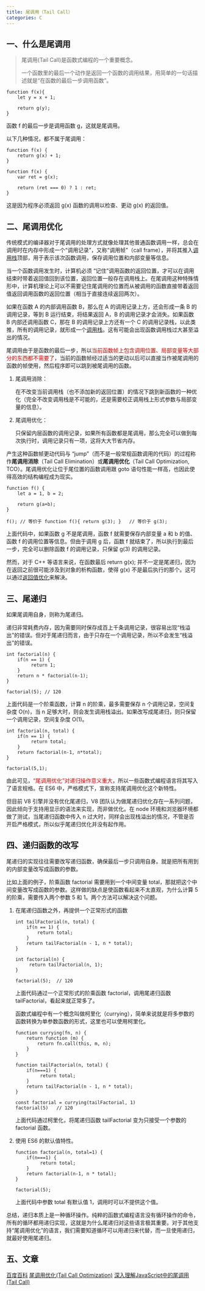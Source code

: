 ```yaml
---
title: 尾调用（Tail Call）
categories: C
---
```


## 一、什么是尾调用

> 尾调用(Tail Call)是函数式编程的一个重要概念。
> 
> 一个函数里的最后一个动作是返回一个函数的调用结果，用简单的一句话描述就是“在函数的最后一步调用函数”。

```
function f(x){
    let y = x + 1;

    return g(y);
}
```

函数 f 的最后一步是调用函数 g，这就是尾调用。

以下几种情况，都不属于尾调用：

```
function f(x) {    
    return g(x) + 1;
}

function f(x) {    
    var ret = g(x);

    return (ret === 0) ? 1 : ret;
}
```

这是因为程序必须返回 g(x) 函数的调用以检查、更动 g(x) 的返回值。

## 二、尾调用优化

传统模式的编译器对于尾调用的处理方式就像处理其他普通函数调用一样，总会在调用时在内存中形成一个“调用记录”，又称“调用帧”（call frame），并将其推入[调用栈](https://baike.baidu.com/item/%E8%B0%83%E7%94%A8%E6%A0%88)顶部，用于表示该次函数调用，保存调用位置和内部变量等信息。

当一个函数调用发生时，计算机必须 “记住”调用函数的返回位置，才可以在调用结束时带着返回值回到该位置，返回位置一般存在调用栈上。在尾调用这种特殊情形中，计算机理论上可以不需要记住尾调用的位置而从被调用的函数直接带着返回值返回调用函数的返回位置（相当于直接连续返回两次）。

如果在函数 A 的内部调用函数 B，那么在 A 的调用记录上方，还会形成一条 B 的调用记录，等到 B 运行结束，将结果返回 A，B 的调用记录才会消失。如果函数 B 内部还调用函数 C，那在 B 的调用记录上方还有一个 C 的调用记录栈，以此类推，所有的调用记录，就形成一个[调用栈](https://baike.baidu.com/item/%E8%B0%83%E7%94%A8%E6%A0%88)。这有可能会出现函数调用栈过大甚至溢出的情况。

尾调用由于是函数的最后一步，所以<font color=#cc0000>当前函数帧上包含调用位置、局部变量等大部分的东西都不需要了</font>，当前的函数帧经过适当的更动以后可以直接当作被尾调用的函数的帧使用，然后程序即可以跳到被尾调用的函数。

1. 尾调用消除：

	在不改变当前调用栈（也不添加新的返回位置）的情况下跳到新函数的一种优化（完全不改变调用栈是不可能的，还是需要校正调用栈上形式参数与局部变量的信息）。

2. 尾调用优化：

	只保留内层函数的调用记录，如果所有函数都是尾调用，那么完全可以做到每次执行时，调用记录只有一项，这将大大节省内存。

产生这种函数帧更动代码与 “jump”（而不是一般常规函数调用的代码）的过程称作**尾调用消除**（Tail Call Elimination）或**尾调用优化**（Tail Call Optimization, TCO）。尾调用优化让位于尾位置的函数调用跟 goto 语句性能一样高，也因此使得高效的结构编程成为现实。

```
function f() {
    let a = 1, b = 2;
   
    return g(a+b);
}

f(); // 等价于 function f(){ return g(3); }   // 等价于 g(3); 
```

上面代码中，如果函数 g 不是尾调用，函数 f 就需要保存内部变量 a 和 b 的值、函数 f 的调用位置等信息。但由于调用 g 后，函数 f 就结束了，所以执行到最后一步，完全可以删除函数 f 的调用记录，只保留 g(3) 的调用记录。

然而，对于 C++ 等语言来说，在函数最后 return g(x); 并不一定是尾递归，因为在返回之前很可能涉及到对象的析构函数，使得 g(x) 不是最后执行的那个。这可以通过[返回值优化](https://baike.baidu.com/item/%E8%BF%94%E5%9B%9E%E5%80%BC%E4%BC%98%E5%8C%96)来解决。

## 三、尾递归

如果尾调用自身，则称为尾递归。

递归非常耗费内存，因为需要同时保存成百上千条调用记录，很容易出现“栈溢出”的错误。但对于尾递归而言，由于只存在一个调用记录，所以不会发生“栈溢出”的错误。

```
int factorial(n) {
    if(n == 1) {
         return 1;
    }
    return n * factorial(n-1);
}

factorial(5); // 120 
```

上面代码是一个阶乘函数，计算 n 的阶乘，最多需要保存 n 个调用记录，空间复杂度 O(n)，当 n 足够大时，则会发生调用栈溢出。如果改写成尾递归，则只保留一个调用记录，空间复杂度 O(1)。

```
int factorial(n, total) { 
    if(n == 1) {
         return total;
    }
    return factorial(n-1, n*total);
} 

factorial(5,1);
```

由此可见，<font color=#cc0000>“尾调用优化”对递归操作意义重大</font>，所以一些函数式编程语言将其写入了语言规格。在 ES6 中，严格模式下，宣称支持尾调用优化这个新特性。

但目前 V8 引擎并没有优化尾递归，V8 团队认为做尾递归优化存在一系列问题，因此倾向于支持用显示的语法来实现，而非做优化。在 node 环境和浏览器环境都做了测试，当尾递归函数中传入 n 过大时，同样会出现栈溢出的情况，不管是否开启严格模式，所以似乎尾递归优化并没有起作用。

## 四、递归函数的改写

尾递归的实现往往需要改写递归函数，确保最后一步只调用自身。就是把所有用到的内部变量改写成函数的参数。

比如上面的例子，阶乘函数 factorial 需要用到一个中间变量 total，那就把这个中间变量改写成函数的参数。这样做的缺点是使函数看起来不太直观，为什么计算 5 的阶乘，需要传入两个参数 5 和 1。两个方法可以解决这个问题。

1. 在尾递归函数之外，再提供一个正常形式的函数

	```
	int tailFactorial(n, total) {
	    if(n == 1) {
	        return total;
	    }
	    return tailFactorial(n - 1, n * total);
	}
	
	int factorial(n) {
	     return tailFactorial(n, 1);
	}
	
	factorial(5);  // 120 
	```

	上面代码通过一个正常形式的阶乘函数 factorial，调用尾递归函数 tailFactorial，看起来就正常多了。

	函数式编程中有一个概念叫做柯里化（currying），简单来说就是将多参数的函数转换为单参数函数的形式，这里也可以使用柯里化。

	```
	function currying(fn, n) {
	    return function (m) {
	        return fn.call(this, m, n);
	    }
	}
	
	function tailFactorial(n, total) {
	    if(n===1) {
	         return total;
	    }
	    return tailFactorial(n - 1, n * total);
	}
	
	const factorial = currying(tailFactorial, 1) 
	factorial(5)   // 120 
	```

	上面代码通过柯里化，将尾递归函数 tailFactorial 变为只接受一个参数的 factorial 函数。

2. 使用 ES6 的默认值特性。

	```
	function factorial(n, total=1) {
	    if(n===1) {
	         return total;
	    }
	    return factorial(n-1, n * total);
	}
	
	factorial(5); 
	```

	上面代码中参数 total 有默认值 1，调用时可以不提供这个值。

总结，递归本质上是一种循环操作。纯粹的函数式编程语言没有循环操作的命令，所有的循环都用递归实现，这就是为什么尾递归对这些语言极其重要。对于其他支持“尾调用优化”的语言，我们需要知道循环可以用递归来代替，而一旦使用递归，就最好使用尾递归。

## 五、文章

[百度百科](https://baike.baidu.com/item/%E5%B0%BE%E8%B0%83%E7%94%A8/22718028?fr=aladdin)
[尾调用优化(Tail Call Optimization)](https://www.jianshu.com/p/c76c3c09ef56)
[深入理解JavaScript中的尾调用(Tail Call)](https://www.jb51.net/article/104875.htm)
